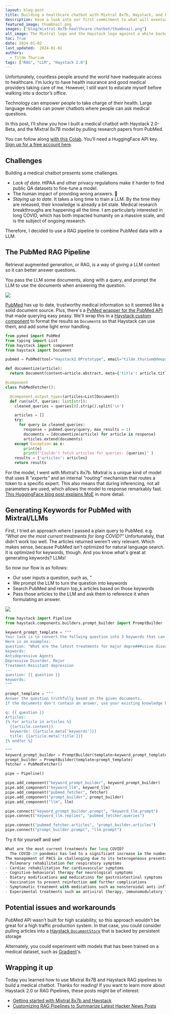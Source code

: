 ```yaml
---
layout: blog-post
title: Building a healthcare chatbot with Mixtral 8x7b, Haystack, and PubMed
description: Have a look into our first commitment to what will eventually become Haystack 2.0
featured_image: thumbnail.png
images: ["blog/mixtral-8x7b-healthcare-chatbot/thumbnail.png"]
alt_image: The Mixtral logo and the Haystack logo against a white background.
toc: True
date: 2024-01-02
last_updated:  2024-01-02
authors:
  - Tilde Thurium
tags: ["RAG", "LLM", "Haystack 2.0"]
---
```


Unfortunately, countless people around the world have inadequate access to healthcare. I’m lucky to have health insurance and good medical providers taking care of me. However, I still want to educate myself before walking into a doctor’s office.

Technology can empower people to take charge of their health. Large language models can power chatbots where people can ask medical questions. 

In this post, I’ll show you how I built a medical chatbot with Haystack 2.0-Beta, and the Mixtral 8x7B model by pulling research papers from PubMed.

You can follow along [with this Colab](https://colab.research.google.com/drive/1Pl8gyfWthqoj7PTCQrteAvtOsswHvkzV). You’ll need a HuggingFace API key. [Sign up for a free account here](https://huggingface.co/join).

## Challenges

Building a medical chatbot presents some challenges.
- *Lack of data*. HIPAA and other privacy regulations make it harder to find public QA datasets to fine-tune a model.
- The human impact of providing wrong answers. 😬
- *Staying up to date*. It takes a long time to train a LLM. By the time they are released, their knowledge is already a bit stale. Medical research breakthroughs are happening all the time. I am particularly interested in long COVID, which has both impacted humanity on a massive scale, and is the subject of ongoing research.

Therefore, I decided to use a RAG pipeline to combine PubMed data with a LLM.

## The PubMed RAG Pipeline

Retrieval augmented generation, or RAG, is a way of giving a LLM context so it can better answer questions. 

You pass the LLM some documents, along with a query, and prompt the LLM to use the documents when answering the question.

![](RAG.png)

[PubMed](https://pubmed.ncbi.nlm.nih.gov/) has up to date, trustworthy medical information so it seemed like a solid document source. Plus, there's a [PyMed wrapper for the PubMed API](https://github.com/gijswobben/pymed) that made querying easy peasy. We'll wrap this in a [Haystack custom component](https://docs.haystack.deepset.ai/v2.0/docs/custom-components) to format the results as `Document`s so that Haystack can use them, and add some light error handling.

```python
from pymed import PubMed
from typing import List
from haystack import component
from haystack import Document

pubmed = PubMed(tool="Haystack2.0Prototype", email="tilde.thurium@deepset.ai")

def documentize(article):
  return Document(content=article.abstract, meta={'title': article.title, 'keywords': article.keywords})

@component
class PubMedFetcher():

  @component.output_types(articles=List[Document])
  def run(self, queries: list[str]):
    cleaned_queries = queries[0].strip().split('\n')

    articles = []
    try:
      for query in cleaned_queries:
        response = pubmed.query(query, max_results = 1)
        documents = [documentize(article) for article in response]
        articles.extend(documents)
    except Exception as e:
        print(e)
        print(f"Couldn't fetch articles for queries: {queries}" )
    results = {'articles': articles}
    return results
```

For the model, I went with Mixtral's 8x7b. Mixtral is a unique kind of model that uses 8 *"experts"* and an internal *"routing"* mechanism that routes a token to a specific expert. This also means that during inferencing, not all parameters are used, which allows the model to response remarkably fast.  [This HuggingFace blog post explains MoE](https://huggingface.co/blog/moe) in more detail. 


## Generating Keywords for PubMed with Mixtral/LLMs

First, I tried an approach where I passed a plain query to PubMed. e.g. *"What are the most  current treatments for long COVID?"* Unfortunately, that didn't work too well. The articles returned weren't very relevant. Which makes sense, because PubMed isn't optimized for natural language search. It is optimized for keywords, though. And you know what's great at generating keywords? LLMs!

So now our flow is as follows:
- Our user inputs a question, such as, "
- We prompt the LLM to turn the question into keywords
- Search PubMed and return top_k articles based on those keywords
- Pass those articles to the LLM and ask them to reference it when formulating an answer.

![](HealthcareChatbotArchitecture.png)

```python
from haystack import Pipeline
from haystack.components.builders.prompt_builder import PromptBuilder

keyword_prompt_template = """
Your task is to convert the follwing question into 3 keywords that can be used to find relevant medical research papers on PubMed.
Here is an examples:
question: "What are the latest treatments for major depre###ssive disorder?"
keywords:
Antidepressive Agents
Depressive Disorder, Major
Treatment-Resistant depression
---
question: {{ question }}
keywords:
"""

prompt_template = """
Answer the question truthfully based on the given documents.
If the documents don't contain an answer, use your existing knowledge base.

q: {{ question }}
Articles:
{% for article in articles %}
  {{article.content}}
  keywords: {{article.meta['keywords']}}
  title: {{article.meta['title']}}
{% endfor %}

"""
keyword_prompt_builder = PromptBuilder(template=keyword_prompt_template)
prompt_builder = PromptBuilder(template=prompt_template)
fetcher = PubMedFetcher()

pipe = Pipeline()

pipe.add_component("keyword_prompt_builder", keyword_prompt_builder)
pipe.add_component("keyword_llm", keyword_llm)
pipe.add_component("pubmed_fetcher", fetcher)
pipe.add_component("prompt_builder", prompt_builder)
pipe.add_component("llm", llm)

pipe.connect("keyword_prompt_builder.prompt", "keyword_llm.prompt")
pipe.connect("keyword_llm.replies", "pubmed_fetcher.queries")

pipe.connect("pubmed_fetcher.articles", "prompt_builder.articles")
pipe.connect("prompt_builder.prompt", "llm.prompt")

```

Try it for yourself and see!

```python
What are the most current treatments for long COVID?
  The COVID-19 pandemic has led to a significant increase in the number of patients with post-acute COVID-19 syndrome (PACS), also known as long COVID. PACS is a complex, multisystem disorder that can affect various organs and systems, including the respiratory, cardiovascular, neurological, and gastrointestinal systems. The pathophysiology of PACS is not yet fully understood, but it is believed to be related to immune dysregulation, persistent inflammation, and microvascular injury.
The management of PACS is challenging due to its heterogeneous presentation and the lack of evidence-based treatments. Current treatment approaches are mainly supportive and aim to alleviate symptoms and improve quality of life. These include:
- Pulmonary rehabilitation for respiratory symptoms
- Cardiac rehabilitation for cardiovascular symptoms
- Cognitive-behavioral therapy for neurological symptoms
- Dietary modifications and medications for gastrointestinal symptoms
- Vaccination to prevent reinfection and further complications
- Symptomatic treatment with medications such as nonsteroidal anti-inflammatory drugs (NSAIDs), corticosteroids, and antihistamines
- Experimental treatments such as antiviral therapy, immunomodulatory therapy, and cell-based therapy
```

## Potential issues and workarounds

PubMed API wasn’t built for high scalability, so this approach wouldn’t be great for a high traffic production system. In that case, you could consider pulling articles into a [Haystack `DocumentStore`](https://docs.haystack.deepset.ai/v2.0/docs/document-store) that is backed by persistent storage

Alternately, you could experiment with models that has been trained on a medical dataset, such as [Gradient](https://gradient.ai/healthcare)'s.

## Wrapping it up

Today you learned how to use Mixtral 8x7B and Haystack RAG pipelines to build a medical chatbot. Thanks for reading! If you want to learn more about Haystack 2.0 or RAG Pipelines, these posts might be of interest:
- [Getting started with Mixtral 8x7b and Haystack](https://colab.research.google.com/drive/1gsxurwwWK08ZZcPpzz_8yXlsLNZEDqUz?usp=sharing#scrollTo=O2LloFrDAe6M)
- [Customizing RAG Pipelines to Summarize Latest Hacker News Posts](https://haystack.deepset.ai/blog/customizing-rag-to-summarize-hacker-news-posts-with-haystack2)



